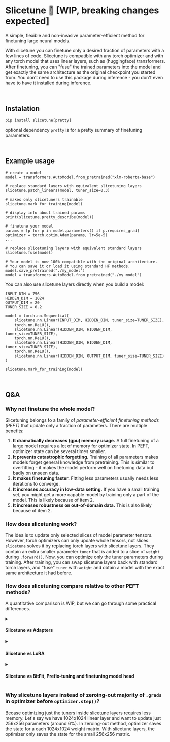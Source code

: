 # Slicetune 🍕 [WIP, breaking changes expected]

A simple, flexible and non-invasive parameter-efficient method for finetuning large neural models.

With slicetune you can finetune only a desired fraction of parameters with a few lines of code. Slicetune is compatible with any torch optimizer and with any torch model that uses linear layers, such as (huggingface) transformers. After finetuning, you can "fuse" the trained parameters into the model and get exactly the same architecture as the original checkpoint you started from. You don't need to use this package during inference - you don't even have to have it installed during inference. 

<br/>


## Instalation

`pip install slicetune[pretty]`

optional dependency `pretty` is for a pretty summary of finetuning parameters.

<br/>


## Example usage

```python3
# create a model
model = transformers.AutoModel.from_pretrained("xlm-roberta-base")

# replace standard layers with equivalent slicetuning layers
slicetune.patch_linears(model, tuner_size=0.3)

# makes only slicetuners trainable
slicetune.mark_for_training(model)

# display info about trained params
print(slicetune.pretty_describe(model))

# finetune your model
params = [p for p in model.parameters() if p.requires_grad]
optimizer = torch.optim.Adam(params, lr=5e-5)
...

# replace slicetuning layers with equivalent standard layers
slicetune.fuse(model)

# Your model is now 100% compatible with the original architecture.
# You can save it or load it using standard HF methods.
model.save_pretrained("./my_model")
model = transformers.AutoModel.from_pretrained("./my_model")
```

You can also use slicetune layers directly when you build a model:

```python3
INPUT_DIM = 756
HIDDEN_DIM = 1024
OUTPUT_DIM = 20
TUNER_SIZE = 0.2

model = torch.nn.Sequential(
    slicetune.nn.Linear(INPUT_DIM, HIDDEN_DIM, tuner_size=TUNER_SIZE),
    torch.nn.ReLU(),
    slicetune.nn.Linear(HIDDEN_DIM, HIDDEN_DIM, tuner_size=TUNER_SIZE),
    torch.nn.ReLU(),
    slicetune.nn.Linear(HIDDEN_DIM, HIDDEN_DIM, tuner_size=TUNER_SIZE),
    torch.nn.ReLU(),
    slicetune.nn.Linear(HIDDEN_DIM, OUTPUT_DIM, tuner_size=TUNER_SIZE)
)

slicetune.mark_for_training(model)

```

<br/>

## Q&A

### Why not finetune the whole model?

Slicetuning belongs to a family of *parameter-efficient finetuning methods (PEFT)* that update only a fraction of parameters. There are multiple benefits:

1. **It dramatically decreases (gpu) memory usage.** A full finetuning of a large model requires a lot of memory for optimizer state. In PEFT, optimizer state can be several times smaller.
1. **It prevents catastrophic forgetting.** Training of all parameters makes models forget general knowledge from pretraining. This is similar to overfitting - it makes the model perform well on finetuning data but badly on unseen data.
1. **It makes finetuning faster.** Fitting less parameters usually needs less iterations to converge.
1. **It increases accuracy in low-data setting.** If you have a small training set, you might get a more capable model by training only a part of the model. This is likely because of item 2.
1. **It increases robustness on out-of-domain data.** This is also likely because of item 2.


### How does slicetuning work?

The idea is to update only selected slices of model parameter tensors. However, torch optimizers can only update whole tensors, not slices. `slicetune` solves it by replacing torch layers with slicetune layers. They contain an extra smaller parameter `tuner` that is added to a slice of `weight` during `.forward()`. Now, you can optimize only the tuner parameters during training. After training, you can swap slicetune layers back with standard torch layers, and "fuse" `tuner` with `weight` and obtain a model with the exact same architecture it had before.


### How does slicetuning compare relative to other PEFT methods?

A quantitative comparison is WIP, but we can go through some practical differences.

<details>
<summary>
    
#### Slicetune vs Adapters
    
</summary>
    
[*adapter-transformers*](https://github.com/adapter-hub/adapter-transformers) is a popular alternative to slicetune. Adapters inject additional low-parameter layers to a model and finetune only those layers. Because they modify the model, a finetuned *Bert* using adapters != *Bert* from *transformers* library. For example, you cannot use standard `transformers` library to load the model using `AutoModel.from_pretrained('./your_adapter_checkpoint')`.

In order to deal with this, they maintain the library as a fork of *transformers* and try to keep it as compatible as possible while supporting as many features and models as possible. This has some disadvantages - you need to replace your installation of *transformers* with the fork and if it does not support a feature that you used, you are out of luck and need to implement it yourself. In addition, using other libraries or tools that depend on *transformers* can cause problems during 1) installation, because pip will try to download *transformers* and *adapter-transformers*, and 2) during runtime because *adapters-transformers* library overloads tha package name "transformers". This means that when other library runs `import transformers`, it will receive a different package than it expects. During inference, you will also need to use `adapter-transformers` library which can be inconvenient if you want to use *transformers* library in the codebase as well.

In contrast, *slicetune* allows you to fuse the changes and get back the exact same architecture as it was before. You don't need to make any changes to the inference codebase - when you load a model finetuned using *slicetune*, it only differs from the pretrained model in the weight values. It also means that if you can compile the pretrained model using `torch.jit.trace`, you can also compile the finetuned model.

</details>
<details>
<summary>
    
#### Slicetune vs LoRA
    
</summary>

[LoRA](https://github.com/microsoft/LoRA) is another popular alternative. Unlike *adapter-transformers*, it is not implemented as a fork of HF *transformers*, so avoids it avoids the issues mentioned above. LoRA uses a similar approach to slicetune because LoRA layers can be also "fused" standard torch layers, keeping a finetuned model compatible with original model class. A quantitative comparison has not been done yet. 

</details>
<details>
<summary>

#### Slicetune vs BitFit, Prefix-tuning and finetuning model head
    
</summary>

These PEFT methods are more similar to *slicetune*, because you they don't require any changes to architecture.
    
In BitFit, you only update the bias parameters, but you don't have a full control about how much you want to update. To give a concrete example, bias parameters are only 0.04% of all parameters in `xlm-roberta-base`. In constract, *slicetune* fives you larger control about how much of the model you want to update - for example `xlm-roberta-base` has 30% of all parameters in linear layers, so you can finetune anywhere from 0 to 30% of all model parameters with `slicetune` (I will consider adding slicetune.nn.Embedding layer in the future). Note that you can easily use BitFit inside *slicetune* library instead of or in addition to slicetuning. See the arguments of `slicetune.mark_for_training()` method.

Prefix-tuning finetunes a fixed-sized sequence of embeddings that you prepend to input embeddings. This influences what the model outputs, so you can treat the prefix as parameters and finetune them. Like BitFit, you don't have much control over how many parameters you want to train, because you can't make the prefix arbitrarily long. Also, you introduce a computational overhead (because time complexity of self-attention is quadratic w.r.t. sequence length) that will also be present during inference. In addition, you if your model supports input length up to 512 and you use 100 for prefix tuning, you decrease the maximum input size by 20%. You might also need to adjust your inference code for tasks like token classification, because some outputs correspond to artificial prefix instead of input tokens.

Finetuning model head is a simple finetuning method, when only the last part of the model is updated and the "backbone" is viewed as a frozen feature extractor. This method converges quickly but the changes to the model are "shallow". If the features extracted by the backbone are good for the end task, the method will perform well and if they are not, the head might not have enough expressive power to change it. However this method is convenient and does not require any changes to the inference code. I will consider adding some util functions to *slicetune* to support this method and make it more convenient.
    
But what about finetuning several full weight matrices of the model? Well, I would like to compare that to *slicetune* in the future, and if it performs well, I will add some util functions to the library to make it more convenient.

</details>

### Why slicetune layers instead of zeroing-out majority of `.grads` in optimizer before `optimizer.step()`?

Becase optimizing just the tuners inside slicetune layers requires less memory. Let's say we have 1024x1024 linear layer and want to update just 256x256 parameters (around 6%). In zeroing-out method, optimizer saves the state for a each 1024x1024 weight matrix. With slicetune layers, the optimizer only saves the state for the small 256x256 matrix.



<br/>
